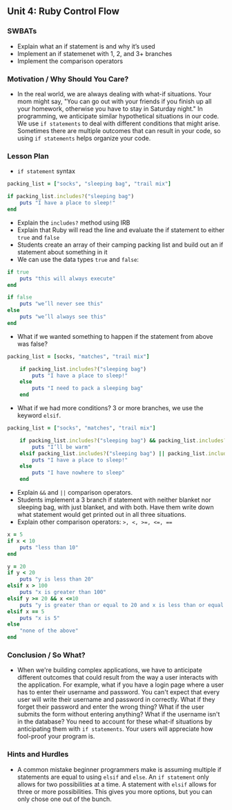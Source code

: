 ## Unit 4: Ruby Control Flow

### SWBATs
+ Explain what an if statement is and why it’s used
+ Implement an if statemenet with 1, 2, and 3+ branches
+ Implement the comparison operators

### Motivation / Why Should You Care?
+ In the real world, we are always dealing with what-if situations. Your mom might say, "You can go out with your friends if you finish up all your homework, otherwise you have to stay in Saturday night." In programming, we anticipate similar hypothetical situations in our code. We use `if statements` to deal with different conditions that might arise. Sometimes there are multiple outcomes that can result in your code, so using `if statements` helps organize your code.

### Lesson Plan
+ `if statement` syntax
```ruby
packing_list = ["socks", "sleeping bag", "trail mix"]

if packing_list.includes?("sleeping bag")
    puts "I have a place to sleep!"
end
```
  + Explain the `includes?` method using IRB
  + Explain that Ruby will read the line and evaluate the if statement to either `true` and `false`
+ Students create an array of their camping packing list and build out an if statement about something in it
+ We can use the data types `true` and `false`:
```ruby
if true
    puts "this will always execute"
end
```
```ruby
if false
    puts "we’ll never see this"
else
    puts "we’ll always see this"
end
```
+ What if we wanted something to happen if the statement from above was false? 
```ruby
packing_list = [socks, "matches", "trail mix"]

	if packing_list.includes?("sleeping bag")
		puts "I have a place to sleep!"
	else 
		puts "I need to pack a sleeping bag"
	end
```
+ What if we had more conditions? 3 or more branches, we use the keyword `elsif`.
```ruby
packing_list = ["socks", "matches", "trail mix"]

	if packing_list.includes?("sleeping bag") && packing_list.includes?("blanket")
		puts "I’ll be warm"
	elsif packing_list.includes?("sleeping bag") || packing_list.includes?("blanket")
		puts "I have a place to sleep!"
	else
		puts "I have nowhere to sleep"
	end
```
+ Explain `&&` and `||` comparison operators.
+ Students implement a 3 branch if statement with neither blanket nor sleeping bag, with just blanket, and with both. Have them write down what statement would get printed out in all three situations.
+ Explain other comparison operators: `>, <, >=, <=, ==`
```ruby
x = 5
if x < 10
    puts "less than 10"
end
```
```ruby
y = 20
if y < 20
    puts "y is less than 20"
elsif x > 100
    puts "x is greater than 100"
elsif y >= 20 && x <=10 
    puts "y is greater than or equal to 20 and x is less than or equal to 10"
elsif x == 5
    puts "x is 5"
else
    "none of the above"
end
```
### Conclusion / So What?
+ When we're building complex applications, we have to anticipate different outcomes that could result from the way a user interacts with the application. For example, what if you have a login page where a user has to enter their username and password. You can't expect that every user will write their username and password in correctly. What if they forget their password and enter the wrong thing? What if the user submits the form without entering anything? What if the username isn't in the database? You need to account for these what-if situations by anticipating them with `if statements`. Your users will appreciate how fool-proof your program is. 

### Hints and Hurdles
+ A common mistake beginner programmers make is assuming multiple if statements are equal to using `elsif` and `else`. An `if statement` only allows for two possibilities at a time. A statement with `elsif` allows for three or more possibilities. This gives you more options, but you can only chose one out of the bunch.

